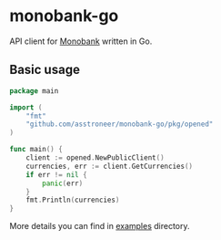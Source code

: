 # monobank-go

API client for [Monobank](https://api.monobank.ua/docs/) written in Go.

## Basic usage

```go
package main

import (
	"fmt"
	"github.com/asstroneer/monobank-go/pkg/opened"
)

func main() {
	client := opened.NewPublicClient()
	currencies, err := client.GetCurrencies()
	if err != nil {
		panic(err)
	}
	fmt.Println(currencies)
}

```

More details you can find in [examples](examples) directory.